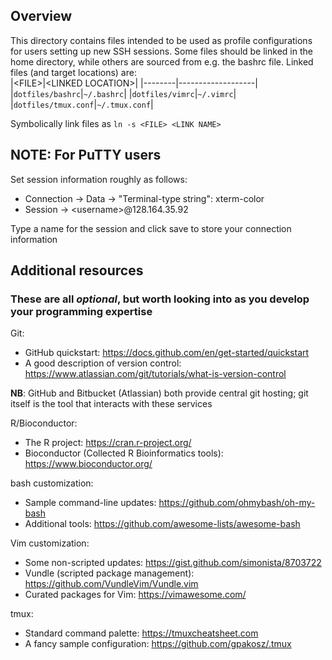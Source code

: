 ## Overview
This directory contains files intended to be used as profile configurations for users setting up new SSH sessions. 
Some files should be linked in the home directory, while others are sourced from e.g. the bashrc file. Linked files (and target locations) are:  
  |\<FILE\>|\<LINKED LOCATION\>|
  |--------|-------------------|
  |`dotfiles/bashrc`|`~/.bashrc`|
  |`dotfiles/vimrc`|`~/.vimrc`|
  |`dotfiles/tmux.conf`|`~/.tmux.conf`|

Symbolically link files as `ln -s <FILE> <LINK NAME>`

## NOTE: For PuTTY users
Set session information roughly as follows:  
 - Connection &rarr; Data &rarr; "Terminal-type string": xterm-color
 - Session &rarr; \<username\>@128.164.35.92  

Type a name for the session and click save to store your connection information

## Additional resources ##
### These are all _optional_, but worth looking into as you develop your programming expertise
Git:  
 - GitHub quickstart: https://docs.github.com/en/get-started/quickstart
 - A good description of version control: https://www.atlassian.com/git/tutorials/what-is-version-control

**NB**: GitHub and Bitbucket (Atlassian) both provide central git hosting; git itself is the tool that interacts with these services

R/Bioconductor:
 - The R project: https://cran.r-project.org/
 - Bioconductor (Collected R Bioinformatics tools): https://www.bioconductor.org/

bash customization:
 - Sample command-line updates: https://github.com/ohmybash/oh-my-bash
 - Additional tools: https://github.com/awesome-lists/awesome-bash

Vim customization:
 - Some non-scripted updates: https://gist.github.com/simonista/8703722
 - Vundle (scripted package management): https://github.com/VundleVim/Vundle.vim
 - Curated packages for Vim: https://vimawesome.com/

tmux:
 - Standard command palette: https://tmuxcheatsheet.com
 - A fancy sample configuration: https://github.com/gpakosz/.tmux
